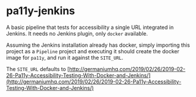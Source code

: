 # pa11y-jenkins

A basic pipeline that tests for accessibility a single URL integrated in
Jenkins. It needs no Jenkins plugin, only `docker` available.

Assuming the Jenkins installation already has docker, simply importing this
project as a `Pipeline` project and executing it should create the docker image
for `pa11y`, and run it against the `SITE_URL`.

The `SITE_URL` defaults to
[http://germaniumhq.com/2019/02/26/2019-02-26-Pa11y-Accessibility-Testing-With-Docker-and-Jenkins/](http://germaniumhq.com/2019/02/26/2019-02-26-Pa11y-Accessibility-Testing-With-Docker-and-Jenkins/)

